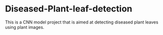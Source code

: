 # Diseased-Plant-leaf-detection
This is a CNN model project that is aimed at detecting diseased plant leaves using plant images.
